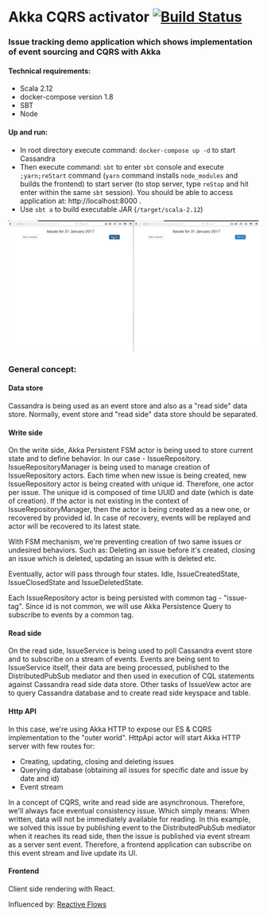 # Akka CQRS activator [![Build Status](https://travis-ci.org/BranislavLazic/akka-cqrs-activator.svg)](https://travis-ci.org/BranislavLazic/akka-cqrs-activator)

### Issue tracking demo application which shows implementation of event sourcing and CQRS with Akka

#### Technical requirements:

- Scala 2.12
- docker-compose version 1.8
- SBT
- Node

#### Up and run:

- In root directory execute command: `docker-compose up -d` to start Cassandra
- Then execute command: `sbt` to enter `sbt` console and execute `;yarn;reStart` command
  (`yarn` command installs `node_modules` and builds the frontend) to start server
  (to stop server, type `reStop` and hit enter within the same `sbt` session).
  You should be able to access application at: http://localhost:8000 .
- Use `sbt a` to build executable JAR (`/target/scala-2.12`)

![alt text](images/issue-tracker.gif)

### General concept:

#### Data store

Cassandra is being used as an event store and also as a "read side" data store. Normally, event store
and "read side" data store should be separated.

#### Write side

On the write side, Akka Persistent FSM actor is being used to store current state and to define behavior.
In our case - IssueRepository.
IssueRepositoryManager is being used to manage creation of IssueRepository actors.
Each time when new issue is being created, new IssueRepository actor is being created with unique id. Therefore,
one actor per issue. The unique id is composed of time UUID and date (which is date of creation).
If the actor is not existing in the context of IssueRepositoryManager, then the actor is being created as a new one, or recovered
by provided id. In case of recovery, events will be replayed and actor will be recovered to its
latest state.

With FSM mechanism, we're preventing creation of two same issues or undesired behaviors. Such as:
Deleting an issue before it's created, closing an issue which is deleted, updating an issue with is deleted etc.

Eventually, actor will pass through four states. Idle, IssueCreatedState, IssueClosedState
and IssueDeletedState.

Each IssueRepository actor is being persisted with common tag - "issue-tag". Since id is not common, we will use
Akka Persistence Query to subscribe to events by a common tag.

#### Read side

On the read side, IssueService is being used to poll Cassandra event store and to subscribe on a stream of
events. Events are being sent to IssueService itself, their data are being processed, published to the DistributedPubSub mediator
and then used in execution of CQL statements against Cassandra read side data store.
Other tasks of IssueVew actor are to query Cassandra database and to create read side keyspace and table.

#### Http API

In this case, we're using Akka HTTP to expose our ES & CQRS implementation to the "outer world".
HttpApi actor will start Akka HTTP server with few routes for:

- Creating, updating, closing and deleting issues
- Querying database (obtaining all issues for specific date and issue by date and id)
- Event stream

In a concept of CQRS, write and read side are asynchronous. Therefore, we'll always face eventual consistency issue.
Which simply means: When written, data will not be immediately available for reading. In this example, we solved
this issue by publishing event to the DistributedPubSub mediator when it reaches its read side, then the issue is
published via event stream as a server sent event. Therefore, a frontend application can subscribe on this event
stream and live update its UI.

#### Frontend

Client side rendering with React.

Influenced by: [Reactive Flows](https://github.com/hseeberger/reactive-flows)
